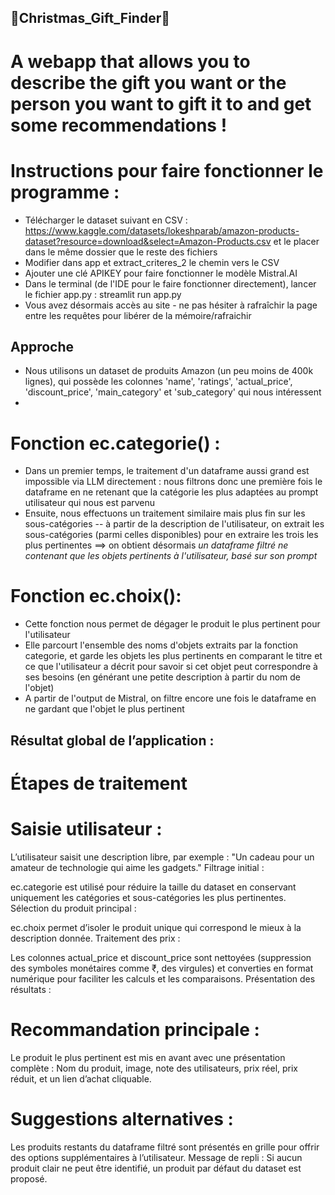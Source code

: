 ## 🎄Christmas_Gift_Finder🎁
# A webapp that allows you to describe the gift you want or the person you want to gift it to and get some recommendations !

# Instructions pour faire fonctionner le programme :
- Télécharger le dataset suivant en CSV : https://www.kaggle.com/datasets/lokeshparab/amazon-products-dataset?resource=download&select=Amazon-Products.csv et le placer dans le même dossier que le reste des fichiers
- Modifier dans app et extract_criteres_2 le chemin vers le CSV
- Ajouter une clé APIKEY pour faire fonctionner le modèle Mistral.AI
- Dans le terminal (de l'IDE pour le faire fonctionner directement), lancer le fichier app.py : streamlit run app.py
- Vous avez désormais accès au site - ne pas hésiter à rafraîchir la page entre les requêtes pour libérer de la mémoire/rafraichir

## Approche 
- Nous utilisons un dataset de produits Amazon (un peu moins de 400k lignes), qui possède les colonnes 'name', 'ratings', 'actual_price', 'discount_price', 'main_category' et 'sub_category' qui nous intéressent
- 
# Fonction ec.categorie() :
- Dans un premier temps, le traitement d'un dataframe aussi grand est impossible via LLM directement : nous filtrons donc une première fois le dataframe en ne retenant que la catégorie les plus adaptées au prompt utilisateur qui nous est parvenu 
- Ensuite, nous effectuons un traitement similaire mais plus fin sur les sous-catégories -- à partir de la description de l'utilisateur, on extrait les sous-catégories (parmi celles disponibles) pour en extraire les trois les plus pertinentes ==> on obtient désormais *un dataframe filtré ne contenant que les objets pertinents à l'utilisateur, basé sur son prompt*

# Fonction ec.choix():
- Cette fonction nous permet de dégager le produit le plus pertinent pour l'utilisateur
- Elle parcourt l'ensemble des noms d'objets extraits par la fonction categorie, et garde les objets les plus pertinents en comparant le titre et ce que l'utilisateur a décrit pour savoir si cet objet peut correspondre à ses besoins (en générant une petite description à partir du nom de l'objet)
- A partir de l'output de Mistral, on filtre encore une fois le dataframe en ne gardant que l'objet le plus pertinent

## Résultat global de l’application :
# Étapes de traitement
# Saisie utilisateur :

L’utilisateur saisit une description libre, par exemple : "Un cadeau pour un amateur de technologie qui aime les gadgets."
Filtrage initial :

ec.categorie est utilisé pour réduire la taille du dataset en conservant uniquement les catégories et sous-catégories les plus pertinentes.
Sélection du produit principal :

ec.choix permet d’isoler le produit unique qui correspond le mieux à la description donnée.
Traitement des prix :

Les colonnes actual_price et discount_price sont nettoyées (suppression des symboles monétaires comme ₹, des virgules) et converties en format numérique pour faciliter les calculs et les comparaisons.
Présentation des résultats :

# Recommandation principale :
Le produit le plus pertinent est mis en avant avec une présentation complète :
Nom du produit, image, note des utilisateurs, prix réel, prix réduit, et un lien d’achat cliquable.
# Suggestions alternatives :
Les produits restants du dataframe filtré sont présentés en grille pour offrir des options supplémentaires à l’utilisateur.
Message de repli :
Si aucun produit clair ne peut être identifié, un produit par défaut du dataset est proposé.
